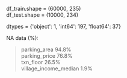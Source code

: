 df_train.shape = (60000, 235)   
df_test.shape = (10000, 234)

dtypes = {'object': 1, 'int64': 197, 'float64': 37}

NA data (%):    
> parking_area             94.8%    
> parking_price            76.8%    
> txn_floor                26.5%    
> village_income_median     1.9%    
